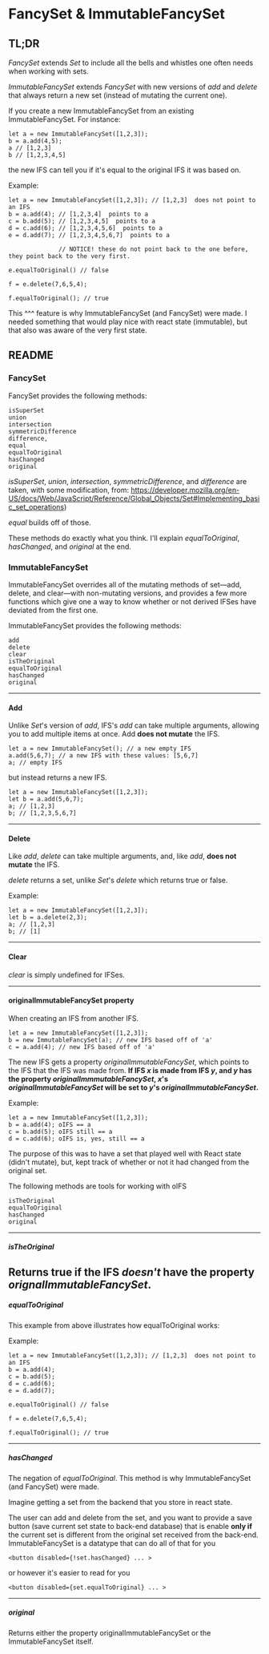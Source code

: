 # FancySet & ImmutableFancySet

## TL;DR

_FancySet_ extends _Set_ to include all the bells and whistles one often needs when working with sets.

_ImmutableFancySet_ extends _FancySet_ with new versions of _add_ and _delete_ that always return a new set (instead of mutating the current one).

If you create a new ImmutableFancySet from an existing ImmutableFancySet. For instance:

```
let a = new ImmutableFancySet([1,2,3]);
b = a.add(4,5);
a // [1,2,3]
b // [1,2,3,4,5]
```
the new IFS can tell you if it's equal to the original IFS it was based on.

Example:
```
let a = new ImmutableFancySet([1,2,3]); // [1,2,3]  does not point to an IFS
b = a.add(4); // [1,2,3,4]  points to a
c = b.add(5); // [1,2,3,4,5]  points to a
d = c.add(6); // [1,2,3,4,5,6]  points to a
e = d.add(7); // [1,2,3,4,5,6,7]  points to a

              // NOTICE! these do not point back to the one before, they point back to the very first.

e.equalToOriginal() // false

f = e.delete(7,6,5,4);

f.equalToOriginal(); // true
```

This ^^^ feature is why ImmutableFancySet (and FancySet) were made. I needed something that would play nice with react state (immutable), but that also was aware of the very first state.



## README

### FancySet

FancySet provides the following methods:

```
isSuperSet
union
intersection
symmetricDifference
difference, 
equal 
equalToOriginal
hasChanged
original
```

_isSuperSet_, _union_, _intersection_, _symmetricDifference_, and _difference_ are taken, with some modification, from: https://developer.mozilla.org/en-US/docs/Web/JavaScript/Reference/Global_Objects/Set#Implementing_basic_set_operations)

_equal_ builds off of those.

These methods do exactly what you think. I'll explain _equalToOriginal_, _hasChanged_, and _original_ at the end.




### ImmutableFancySet


ImmutableFancySet overrides all of the mutating methods of set—add, delete, and clear—with non-mutating versions, and provides a few more functions which give one a way to know whether or not derived IFSes have deviated from the first one.

ImmutableFancySet provides the following methods:

```
add
delete
clear
isTheOriginal
equalToOriginal
hasChanged
original
```
---
#### Add

Unlike _Set_'s version of _add_, IFS's _add_ can take multiple arguments, allowing you to add multiple items at once.
Add **does not mutate** the IFS.

```
let a = new ImmutableFancySet(); // a new empty IFS
a.add(5,6,7); // a new IFS with these values: [5,6,7]
a; // empty IFS
```
but instead returns a new IFS.
```
let a = new ImmutableFancySet([1,2,3]);
let b = a.add(5,6,7);
a; // [1,2,3]
b; // [1,2,3,5,6,7]
```

---
#### Delete

Like _add_, _delete_ can take multiple arguments, and, like _add_, **does not mutate** the IFS.

_delete_ returns a set, unlike _Set_'s _delete_ which returns true or false.

Example:

```
let a = new ImmutableFancySet([1,2,3]);
let b = a.delete(2,3);
a; // [1,2,3]
b; // [1]
```

---
#### Clear

_clear_ is simply undefined for IFSes.

---
#### originalImmutableFancySet property

When creating an IFS from another IFS.

```
let a = new ImmutableFancySet([1,2,3]);
b = new ImmutableFancySet(a); // new IFS based off of 'a'
c = a.add(4); // new IFS based off of 'a'
```

The new IFS gets a property _originalImmutableFancySet_, which points to the IFS that the IFS was made from.
**If IFS _x_ is made from IFS _y_, and _y_ has the property _originalImmmutableFancySet_, _x_'s _originalImmutableFancySet_ will be set to _y_'s _originalImmutableFancySet_.**

Example:

```
let a = new ImmutableFancySet([1,2,3]);
b = a.add(4); oIFS == a
c = b.add(5); oIFS still == a
d = c.add(6); oIFS is, yes, still == a
```

The purpose of this was to have a set that played well with React state (didn't mutate), but, kept track of whether or not it had changed from the original set.

The following methods are tools for working with oIFS

```
isTheOriginal
equalToOriginal
hasChanged
original
```
---
##### isTheOriginal

Returns true if the IFS _doesn't_ have the property _orignalImmutableFancySet_.
---
##### equalToOriginal

This example from above illustrates how equalToOriginal works:

Example:

```
let a = new ImmutableFancySet([1,2,3]); // [1,2,3]  does not point to an IFS
b = a.add(4);
c = b.add(5);
d = c.add(6);
e = d.add(7);

e.equalToOriginal() // false

f = e.delete(7,6,5,4);

f.equalToOriginal(); // true
```
---
##### hasChanged

The negation of _equalToOriginal_. This method is why ImmutableFancySet (and FancySet) were made.

Imagine getting a set from the backend that you store in react state.

The user can add and delete from the set, and you want to provide a save button (save current set state to back-end database) that is enable **only if** the current set is different from the original set received from the back-end. ImmutableFancySet is a datatype that can do all of that for you

```
<button disabled={!set.hasChanged} ... >
```

or however it's easier to read for you 

```
<button disabled={set.equalToOriginal} ... >
```
---
##### original

Returns either the property originalImmutableFancySet or the ImmutableFancySet itself.
